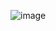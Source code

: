 ![image](https://user-images.githubusercontent.com/30572980/147891572-48e1ef41-4eea-49c2-b4b8-317dd0e0bdca.png)   
